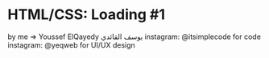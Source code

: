 # HTML/CSS: Loading #1
by me => Youssef ElQayedy يوسف القائدي
instagram: @itsimplecode for code
instagram: @yeqweb for UI/UX design
